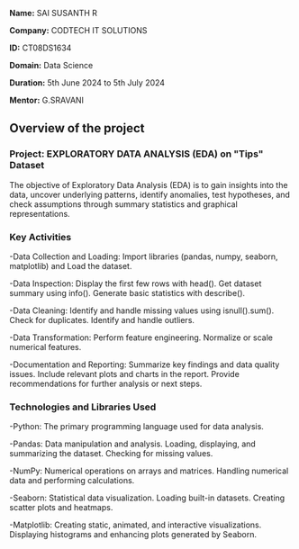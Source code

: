 **Name:** SAI SUSANTH R

**Company:** CODTECH IT SOLUTIONS

**ID:** CT08DS1634

**Domain:** Data Science

**Duration:** 5th June 2024 to 5th July 2024

**Mentor:** G.SRAVANI


##  Overview of the project

###  Project: EXPLORATORY DATA ANALYSIS (EDA) on "Tips" Dataset
The objective of Exploratory Data Analysis (EDA) is to gain insights into the data, uncover underlying patterns, identify anomalies, test hypotheses, and check assumptions through summary statistics and graphical representations.

###  Key Activities
  -Data Collection and Loading: Import libraries (pandas, numpy, seaborn, matplotlib) and Load the dataset.
  
  -Data Inspection: Display the first few rows with head(). Get dataset summary using info(). Generate basic statistics with describe().
  
  -Data Cleaning: Identify and handle missing values using isnull().sum(). Check for duplicates. Identify and handle outliers.
  
  -Data Transformation: Perform feature engineering. Normalize or scale numerical features. 
  
  -Documentation and Reporting: Summarize key findings and data quality issues. Include relevant plots and charts in the report. Provide recommendations for further analysis or next steps.
  

###  Technologies and Libraries Used
  -Python: The primary programming language used for data analysis.
  
  -Pandas: Data manipulation and analysis. Loading, displaying, and summarizing the dataset. Checking for missing values.
  
  -NumPy: Numerical operations on arrays and matrices. Handling numerical data and performing calculations.
  
  -Seaborn: Statistical data visualization. Loading built-in datasets. Creating scatter plots and heatmaps.
  
  -Matplotlib: Creating static, animated, and interactive visualizations. Displaying histograms and enhancing plots generated by Seaborn.

###  

